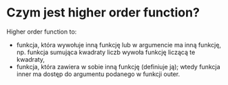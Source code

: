 # Czym jest higher order function?  
Higher order function to:  
- funkcja, która wywołuje inną funkcję lub w argumencie ma inną funkcję, np. funkcja sumująca kwadraty liczb wywoła funkcję liczącą te kwadraty,  
- funkcja, która zawiera w sobie inną funkcję (definiuje ją); wtedy funkcja inner ma dostęp do argumentu podanego w funkcji outer.
